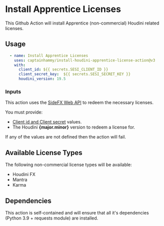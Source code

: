 # Install Apprentice Licenses

This Github Action will install Apprentice (non-commercial) Houdini related licenses.

## Usage

```yaml
  - name: Install Apprentice Licenses
    uses: captainhammy/install-houdini-apprentice-license-action@v3
    with:
      client_id: ${{ secrets.SESI_CLIENT_ID }}
      client_secret_key:  ${{ secrets.SESI_SECRET_KEY }}
      houdini_version: 19.5
```

### Inputs

This action uses the [SideFX Web API](https://www.sidefx.com/docs/api/) to redeem the necessary licenses.

You must provide:
- [Client id and Client secret](https://www.sidefx.com/docs/api/credentials/index.html) values.
- The Houdini **{major.minor}** version to redeem a license for.

If any of the values are not defined then the action will fail.

## Available License Types

The following non-commercial license types will be available:
- Houdini FX
- Mantra
- Karma

## Dependencies

This action is self-contained and will ensure that all it's dependencies (Python 3.9 + requests module) are installed.
